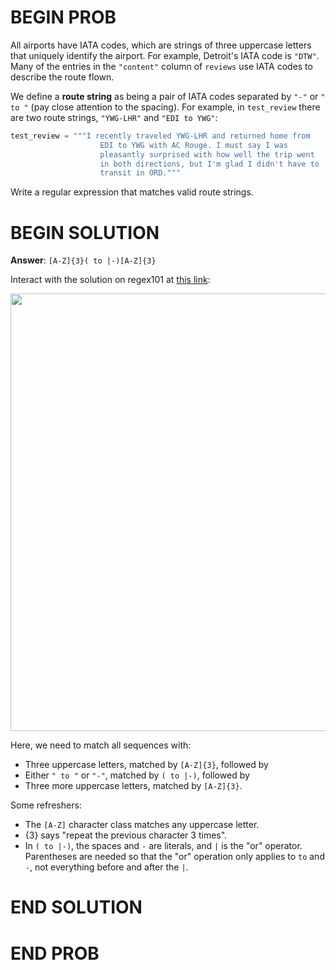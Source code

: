 # BEGIN PROB

All airports have IATA codes, which are strings of three uppercase
letters that uniquely identify the airport. For example, Detroit's IATA
code is `"DTW"`. Many of the entries in the `"content"` column of
`reviews` use IATA codes to describe the route flown.

We define a **route string** as being a pair of IATA codes separated by
`"-"` or `" to "` (pay close attention to the spacing). For example, in
`test_review` there are two route strings, `"YWG-LHR"` and
`"EDI to YWG"`:

```python
test_review = """I recently traveled YWG-LHR and returned home from 
                    EDI to YWG with AC Rouge. I must say I was
                    pleasantly surprised with how well the trip went
                    in both directions, but I'm glad I didn't have to
                    transit in ORD."""
```

Write a regular expression that matches valid
route strings.

# BEGIN SOLUTION

**Answer**: `[A-Z]{3}( to |-)[A-Z]{3}`

Interact with the solution on regex101 at [this link](https://regex101.com/r/RyBJ39/1):

<center><img src="../assets/images/fa24-midterm/q12-regex.png" width=700></center>

Here, we need to match all sequences with:

- Three uppercase letters, matched by `[A-Z]{3}`, followed by
- Either `" to "` or `"-"`, matched by `( to |-)`, followed by
- Three more uppercase letters, matched by `[A-Z]{3}`.

Some refreshers:

- The `[A-Z]` character class matches any uppercase letter.
- {3} says "repeat the previous character 3 times".
- In `( to |-)`, the spaces and `-` are literals, and `|` is the "or" operator. Parentheses are needed so that the "or" operation only applies to ` to ` and `-`, not everything before and after the `|`.

# END SOLUTION

# END PROB